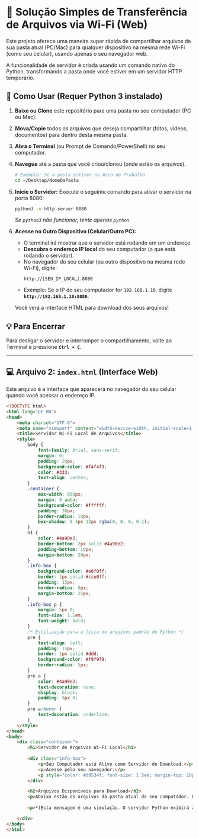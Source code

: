 # 📡 Solução Simples de Transferência de Arquivos via Wi-Fi (Web)

Este projeto oferece uma maneira super rápida de compartilhar arquivos da sua pasta atual (PC/Mac) para qualquer dispositivo na mesma rede Wi-Fi (como seu celular), usando apenas o seu navegador web.

A funcionalidade de servidor é criada usando um comando nativo do Python, transformando a pasta onde você estiver em um servidor HTTP temporário.

## 🚀 Como Usar (Requer Python 3 instalado)

1.  **Baixe ou Clone** este repositório para uma pasta no seu computador (PC ou Mac).
2.  **Mova/Copie** todos os arquivos que deseja compartilhar (fotos, vídeos, documentos) para dentro desta mesma pasta.
3.  **Abra o Terminal** (ou Prompt de Comando/PowerShell) no seu computador.
4.  **Navegue** até a pasta que você criou/clonou (onde estão os arquivos).
    ```bash
    # Exemplo: Se a pasta estiver na Área de Trabalho
    cd ~/Desktop/NomeDaPasta
    ```
5.  **Inicie o Servidor:**
    Execute o seguinte comando para ativar o servidor na porta 8080:
    ```bash
    python3 -m http.server 8080
    ```
    *Se `python3` não funcionar, tente apenas `python`.*

6.  **Acesse no Outro Dispositivo (Celular/Outro PC):**
    * O terminal irá mostrar que o servidor está rodando em um endereço.
    * **Descubra o endereço IP local** do seu computador (o que está rodando o servidor).
    * No navegador do seu celular (ou outro dispositivo na mesma rede Wi-Fi), digite:
        ```
        http://[SEU_IP_LOCAL]:8080
        ```
    * Exemplo: Se o IP do seu computador for `192.168.1.10`, digite **`http://192.168.1.10:8080`**.

    Você verá a interface HTML para download dos seus arquivos!

## 💡 Para Encerrar

Para desligar o servidor e interromper o compartilhamento, volte ao Terminal e pressione **`Ctrl + C`**.

---

## 💻 Arquivo 2: `index.html` (Interface Web)

Este arquivo é a interface que aparecerá no navegador do seu celular quando você acessar o endereço IP.

```html
<!DOCTYPE html>
<html lang="pt-BR">
<head>
    <meta charset="UTF-8">
    <meta name="viewport" content="width=device-width, initial-scale=1.0">
    <title>Servidor Wi-Fi Local de Arquivos</title>
    <style>
        body {
            font-family: Arial, sans-serif;
            margin: 0;
            padding: 20px;
            background-color: #f4f4f9;
            color: #333;
            text-align: center;
        }
        .container {
            max-width: 600px;
            margin: 0 auto;
            background-color: #ffffff;
            padding: 30px;
            border-radius: 10px;
            box-shadow: 0 4px 12px rgba(0, 0, 0, 0.1);
        }
        h1 {
            color: #4a90e2;
            border-bottom: 2px solid #4a90e2;
            padding-bottom: 10px;
            margin-bottom: 20px;
        }
        .info-box {
            background-color: #e6f0ff;
            border: 1px solid #cce0ff;
            padding: 15px;
            border-radius: 8px;
            margin-bottom: 25px;
        }
        .info-box p {
            margin: 5px 0;
            font-size: 1.1em;
            font-weight: bold;
        }
        /* Estilização para a lista de arquivos padrão do Python */
        pre {
            text-align: left;
            padding: 15px;
            border: 1px solid #ddd;
            background-color: #f9f9f9;
            border-radius: 5px;
        }
        pre a {
            color: #4a90e2;
            text-decoration: none;
            display: block;
            padding: 5px 0;
        }
        pre a:hover {
            text-decoration: underline;
        }
    </style>
</head>
<body>
    <div class="container">
        <h1>Servidor de Arquivos Wi-Fi Local</h1>
        
        <div class="info-box">
            <p>Seu Computador está Ativo como Servidor de Download.</p>
            <p>Acesse pelo seu navegador:</p>
            <p style="color: #d9534f; font-size: 1.5em; margin-top: 10px;">http://[SEU IP LOCAL]:8080</p>
        </div>

        <h2>Arquivos Disponíveis para Download</h2>
        <p>Abaixo estão os arquivos da pasta atual do seu computador. Clique para baixar.</p>
        
        <p>*(Esta mensagem é uma simulação. O servidor Python exibirá a lista real de arquivos.)*</p>

    </div>
</body>
</html>
